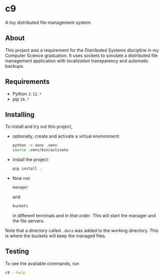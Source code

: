 # c9

A toy distributed file management system.

## About

This project was a requirement for the Distributed Systems discipline in my Computer Science graduation. It uses sockets to simulate a distributed file management application with localization transparency and automatic backups.

## Requirements

- Python `3.12.*`
- pip `24.*`

## Installing

To install and try out this project,

- optionally, create and activate a virtual environment:

    ```bash
    python -m venv .venv
    source .venv/bin/activate
    ```

- install the project:

    ```bash
    pip install .
    ```

- Now run

    ```bash
    manager
    ```

    and

    ```bash
    buckets
    ```

    in different terminals and *in that order*. This will start the manager and the file servers.

Note that a directory called `.data` was added to the working directory. This is where the buckets will keep the managed files.

## Testing

To see the available commands, run

```bash
c9 --help
```
